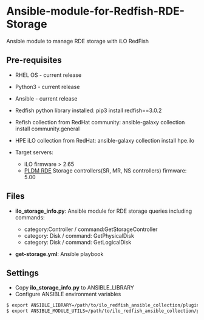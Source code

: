 # Ansible-module-for-Redfish-RDE-Storage

Ansible module to manage RDE storage with iLO RedFish

## Pre-requisites
 - RHEL OS - current release
 - Python3 - current release
 - Ansible - current release
 - Redfish python library installed: pip3 install redfish==3.0.2
 - Refish collection from RedHat community: ansible-galaxy collection install community.general
 - HPE iLO collection from RedHat: ansible-galaxy collection install hpe.ilo

 - Target servers: 
   - iLO firmware > 2.65
   - [PLDM RDE](https://developer.hpe.com/blog/overview-of-the-platform-level-data-model-for-redfish%C2%AE-device-enablement-standard/) Storage controllers(SR, MR, NS controllers) firmware: 5.00  

## Files
  - **ilo_storage_info.py**: Ansible module for RDE storage queries including commands:
    - category:Controller / command:GetStorageController
    - category: Disk / command: GetPhysicalDisk
    - category: Disk / command: GetLogicalDisk

  - **get-storage.yml**: Ansible playbook

## Settings
  - Copy **ilo_storage_info.py** to ANSIBLE_LIBRARY
  - Configure ANSIBLE environment variables
  ```bash
$ export ANSIBLE_LIBRARY=/path/to/ilo_redfish_ansible_collection/plugins/modules
$ export ANSIBLE_MODULE_UTILS=/path/to/ilo_redfish_ansible_collection/plugins/module_utils



